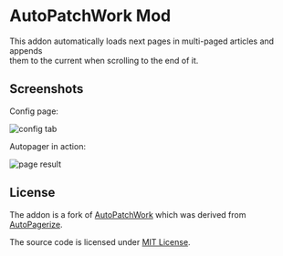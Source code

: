 AutoPatchWork Mod
==========

This addon automatically loads next pages in multi-paged articles and appends  
them to the current when scrolling to the end of it.


Screenshots
-------

Config page:

![config tab](https://dithersky.files.wordpress.com/2014/08/preferences.png)

Autopager in action:

![page result](https://dithersky.files.wordpress.com/2014/08/demo_separator.png)

License
-------

The addon is a fork of [AutoPatchWork](https://github.com/os0x/AutoPatchWork) which was derived from [AutoPagerize](http://autopagerize.net).

The source code is licensed under [MIT License](https://opensource.org/licenses/MIT).
